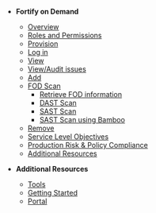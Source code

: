 - **Fortify on Demand**
  - [Overview](fod/fod-overview)
  - [Roles and Permissions](fod/fod-roles-and-permissions)
  - [Provision](fod/fod-provision)  
  - [Log in](fod/fod-login)
  -	[View](fod/fod-view)
  - [View/Audit issues](fod/fod-audit-issues)
  -	[Add](fod/fod-add)
  - [FOD Scan](fod/fod-scan)
    - [Retrieve FOD information](fod/fod-retrieve-information)
    - [DAST Scan](fod/fod-dast-scan)
    - [SAST Scan](fod/fod-sast-scan)
    - [SAST Scan using Bamboo](fod/fod-sast-scan-bamboo)
  -	[Remove](fod/fod-remove)
  - [Service Level Objectives](fod/fod-slo)
  - [Production Risk & Policy Compliance](fod/fod-policy)
  - [Additional Resources](fod/fod-additional-resources)

- **Additional Resources**
  - [Tools](https://docs.developer.tech.gov.sg/docs/ship-hats-tools/#/tools-overview)
  - [Getting Started](https://docs.developer.tech.gov.sg/docs/ship-hats-getting-started/#/)
  - [Portal](https://docs.developer.tech.gov.sg/docs/ship-hats-portal/#/ship-hats-portal-overview)

<!--

- **Fortify on Demand**
  - [Overview](fod/fod-overview)
  -	[User Journey](fod/fod-user-journey)
  - [User roles and permissions](fod/fod-user-roles-and-permissions)
  - [Bamboo plan](fod/fod-set-up-bamboo-plan)
  - [PDF report from fpr file](fod/fod-generate-pdf)
  - [Provision](fod/fod-provision)  
  - [Access](fod/fod-login)
  -	[Add](fod/fod-add)
  - [Application version](fod/fod-manage-application-version)
  - [User tokens](fod/fod-manage-user-tokens)
  -	[View](fod/fod-view)
  -	[Remove](fod/fod-remove)
  - [Best Practices](fod/fod-best-practices)
  - [FAQs](fod/fod-faqs)
  - [Troubleshooting](fod/fod-troubleshooting)
  - [Additional Resources](fod/fod-additional-resources)
- **Additional Resources**
  - [Tools](https://docs.developer.tech.gov.sg/docs/ship-hats-tools/#/tools-overview)
  - [Getting Started](https://docs.developer.tech.gov.sg/docs/ship-hats-getting-started/#/)
  - [Portal](https://docs.developer.tech.gov.sg/docs/ship-hats-portal/#/ship-hats-portal-overview)

-->